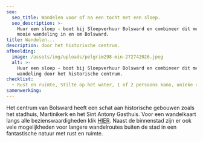 ```yaml
---
seo:
  seo_title: Wandelen voor of na een tocht met een sloep.
  seo_description: >-
    Huur een sloep - boot bij Sloepverhuur Bolsward en combineer dit met een
    mooie wandeling in en om Bolsward.
title: Wandelen...
description: door het historische centrum.
afbeelding:
  image: /assets/img/uploads/pelgrim298-min-272742026.jpeg
  alt: >-
    Huur een sloep - boot bij Sloepverhuur Bolsward en combineer dit met een
    wandeling door het historische centrum.
checklist:
  - Rust en ruimte, Stilte op het water, 1 of 2 persoons kano, unieke routes
samenwerking:
---
```


Het centrum van Bolsward heeft een schat aan historische gebouwen zoals het stadhuis, Martinikerk en het Sint Antony Gasthuis. Voor een wandelkaart langs alle bezienswaardigheden klik <a target="_blank" rel="noopener" href="https://www.wandelenindeventer.nl/phocadownload/userupload/Wandelingen/Binnenland/Stadswandeling%20Bolsward.pdf">HIER</a>. Naast de binnenstad zijn er ook vele mogelijkheden voor langere wandelroutes buiten de stad in een fantastische natuur met rust en ruimte.&nbsp;
